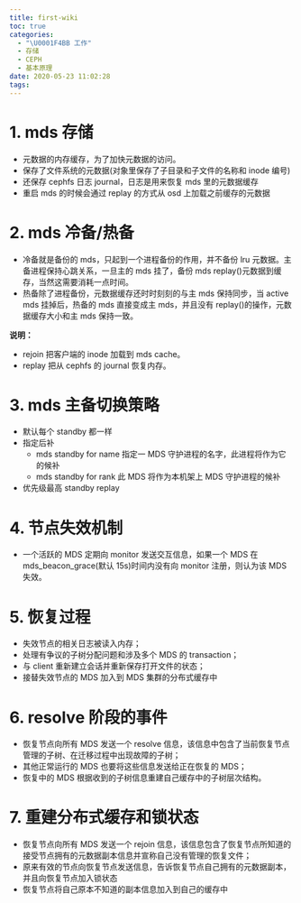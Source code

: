 ```yaml
---
title: first-wiki
toc: true
categories:
  - "\U0001F4BB 工作"
  - 存储
  - CEPH
  - 基本原理
date: 2020-05-23 11:02:28
tags:
---
```


# 1. mds 存储
 - 元数据的内存缓存，为了加快元数据的访问。
 - 保存了文件系统的元数据(对象里保存了子目录和子文件的名称和 inode 编号)
 - 还保存 cephfs 日志 journal，日志是用来恢复 mds 里的元数据缓存
 - 重启 mds 的时候会通过 replay 的方式从 osd 上加载之前缓存的元数据

# 2. mds 冷备/热备
 - 冷备就是备份的 mds，只起到一个进程备份的作用，并不备份 lru 元数据。主备进程保持心跳关系，一旦主的 mds 挂了，备份 mds replay()元数据到缓存，当然这需要消耗一点时间。
 - 热备除了进程备份，元数据缓存还时时刻刻的与主 mds 保持同步，当 active mds 挂掉后，热备的 mds 直接变成主 mds，并且没有 replay()的操作，元数据缓存大小和主 mds 保持一致。

**说明：**
 - rejoin 把客户端的 inode 加载到 mds cache。
 - replay 把从 cephfs 的 journal 恢复内存。

# 3. mds 主备切换策略
 - 默认每个 standby 都一样
 - 指定后补
    - mds standby for name 指定一 MDS 守护进程的名字，此进程将作为它的候补
    - mds standby for rank 此 MDS 将作为本机架上 MDS 守护进程的候补
 - 优先级最高 standby replay

# 4. 节点失效机制
 - 一个活跃的 MDS 定期向 monitor 发送交互信息，如果一个 MDS 在 mds_beacon_grace(默认 15s)时间内没有向 monitor 注册，则认为该 MDS 失效。

# 5. 恢复过程
 - 失效节点的相关日志被读入内存；
 - 处理有争议的子树分配问题和涉及多个 MDS 的 transaction；
 - 与 client 重新建立会话并重新保存打开文件的状态；
 - 接替失效节点的 MDS 加入到 MDS 集群的分布式缓存中

# 6. resolve 阶段的事件
 - 恢复节点向所有 MDS 发送一个 resolve 信息，该信息中包含了当前恢复节点管理的子树、在迁移过程中出现故障的子树；
 - 其他正常运行的 MDS 也要将这些信息发送给正在恢复的 MDS；
 - 恢复中的 MDS 根据收到的子树信息重建自己缓存中的子树层次结构。

# 7. 重建分布式缓存和锁状态
 - 恢复节点向所有 MDS 发送一个 rejoin 信息，该信息包含了恢复节点所知道的接受节点拥有的元数据副本信息并宣称自己没有管理的恢复文件；
 - 原来有效的节点向恢复节点发送信息，告诉恢复节点自己拥有的元数据副本，并且向恢复节点加入锁状态
 - 恢复节点将自己原本不知道的副本信息加入到自己的缓存中
